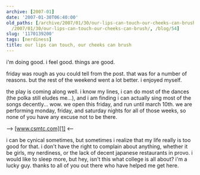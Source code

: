 ```yaml
---
archive: [2007-01]
date: '2007-01-30T06:40:00'
old_paths: [/archive/2007/01/30/our-lips-can-touch-our-cheeks-can-brush.html, /wp/2007/01/30/our-lips-can-touch-our-cheeks-can-brush/,
  /2007/01/30/our-lips-can-touch-our-cheeks-can-brush/, /blog/54]
slug: '1170139200'
tags: [nerdiness]
title: our lips can touch, our cheeks can brush
---
```


i'm doing good. i feel good. things are good.

friday was rough as you could tell from the post. that was for a number of
reasons. but the rest of the weekend went a lot better. i enjoyed myself.

the play is coming along well. i know my lines, i can do most of the
dances (the polka still eludes me...), and i am finding i can actually
sing most of the songs decently... wow. we open this friday, and run until
march 10th. we are performing monday, friday, and saturday nights for all
of those weeks, so none of you have any excuse not to be there.

--> [www.csmtc.com][1] <--

i can be cynical sometimes, but sometimes i realize that my life really is
too good for that. i don't have the right to complain about anything,
whether it be girls, my nerdiness, or the lack of decent japanese
restaurants in provo. i would like to sleep more, but hey, isn't this what
college is all about? i'm a lucky guy. thanks to all of you out there who
have helped me get here.

[1]: https://web.archive.org/web/20070203085850/http://www.csmtc.com/
